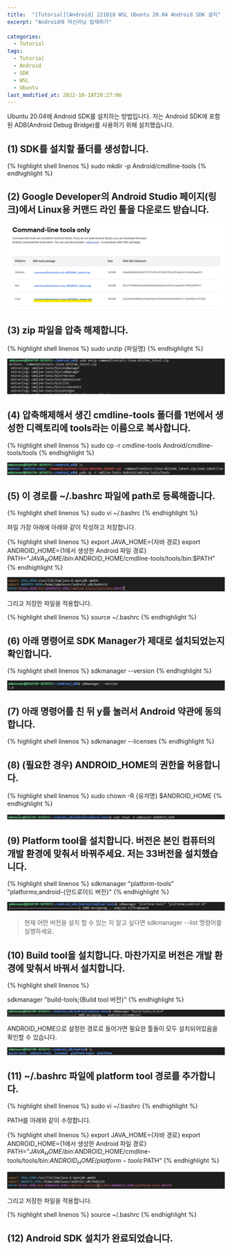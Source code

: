 ```yaml
---
title:  "[Tutorial][Android] 221018 WSL Ubuntu 20.04 Android SDK 설치"
excerpt: "Android에 머신러닝 탑재하기"

categories:
  - Tutorial
tags:
  - Tutorial
  - Android
  - SDK
  - WSL
  - Ubuntu
last_modified_at: 2022-10-18T20:27:00
---
```


Ubuntu 20.04에 Android SDK를 설치하는 방법입니다. 저는 Android SDK에 포함된 ADB(Android Debug Bridge)를 사용하기 위해 설치했습니다.

## (1) SDK를 설치할 폴더를 생성합니다.

{% highlight shell linenos %}
sudo mkdir -p Android/cmdline-tools
{% endhighlight %}

## (2) Google Developer의 Android Studio 페이지(<a herf="https://developer.android.com/studio#command-tools">링크</a>)에서 Linux용 커맨드 라인 툴을 다운로드 받습니다.

<p><img src="/assets/images/22101801.png" /></p>

## (3) zip 파일을 압축 해제합니다.

{% highlight shell linenos %}
sudo unzip {파일명}
{% endhighlight %}

<p><img src="/assets/images/22101803.png" /></p>

## (4) 압축해제해서 생긴 cmdline-tools 폴더를 1번에서 생성한 디렉토리에 tools라는 이름으로 복사합니다.

{% highlight shell linenos %}
sudo cp -r cmdline-tools Android/cmdline-tools/tools
{% endhighlight %}

<p><img src="/assets/images/22101804.png" /></p>

## (5) 이 경로를 ~/.bashrc 파일에 path로 등록해줍니다.

{% highlight shell linenos %}
sudo vi ~/.bashrc
{% endhighlight %}

파일 가장 아래에 아래와 같이 작성하고 저장합니다.

{% highlight shell linenos %}
export JAVA_HOME={자바 경로}
export ANDROID_HOME={1에서 생성한 Android 파일 경로}
PATH="$JAVA_HOME/bin:$ANDROID_HOME/cmdline-tools/tools/bin:$PATH"
{% endhighlight %}

<p><img src="/assets/images/22101806.png" /></p>

그리고 저장한 파일을 적용합니다.

{% highlight shell linenos %}
source ~/.bashrc
{% endhighlight %}

## (6) 아래 명령어로 SDK Manager가 제대로 설치되었는지 확인합니다.

{% highlight shell linenos %}
sdkmanager --version
{% endhighlight %}

<p><img src="/assets/images/22101807.png" /></p>

## (7) 아래 명령어를 친 뒤 y를 눌러서 Android 약관에 동의합니다.

{% highlight shell linenos %}
sdkmanager --licenses
{% endhighlight %}

## (8) (필요한 경우) ANDROID_HOME의 권한을 허용합니다.

{% highlight shell linenos %}
sudo chown -R {유저명} $ANDROID_HOME
{% endhighlight %}

<p><img src="/assets/images/22101808.png" /></p>

## (9) Platform tool을 설치합니다. 버전은 본인 컴퓨터의 개발 환경에 맞춰서 바꿔주세요. 저는 33버전을 설치했습니다. 

{% highlight shell linenos %}
sdkmanager "platform-tools" "platforms;android-{안드로이드 버전}"
{% endhighlight %}

<p><img src="/assets/images/22101809.png" /></p>

> 현재 어떤 버전을 설치 할 수 있는 지 알고 싶다면 sdkmanager --list 명령어를 실행하세요.

## (10) Build tool을 설치합니다. 마찬가지로 버전은 개발 환경에 맞춰서 바꿔서 설치합니다.

{% highlight shell linenos %}

sdkmanager "build-tools;{Build tool 버전}"
{% endhighlight %}

<p><img src="/assets/images/22101810.png" /></p>

ANDROID_HOME으로 설정한 경로로 들어가면 필요한 툴들이 모두 설치되어있음을 확인할 수 있습니다.

<p><img src="/assets/images/22101811.png" /></p>

## (11) ~/.bashrc 파일에 platform tool 경로를 추가합니다.

{% highlight shell linenos %}
sudo vi ~/.bashrc
{% endhighlight %}

PATH를 아래와 같이 수정합니다.

{% highlight shell linenos %}
export JAVA_HOME={자바 경로}
export ANDROID_HOME={1에서 생성한 Android 파일 경로}
PATH="$JAVA_HOME/bin:$ANDROID_HOME/cmdline-tools/tools/bin:$ANDROID_HOME/platform-tools:$PATH"
{% endhighlight %}

<p><img src="/assets/images/22101812.png" /></p>

그리고 저장한 파일을 적용합니다.

{% highlight shell linenos %}
source ~/.bashrc
{% endhighlight %}

## (12) Android SDK 설치가 완료되었습니다.